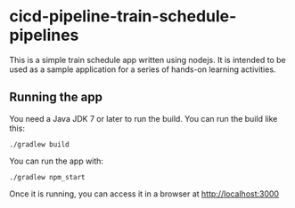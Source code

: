 # cicd-pipeline-train-schedule-pipelines

This is a simple train schedule app written using nodejs. It is intended to be used as a sample application for a series of hands-on learning activities.

## Running the app ##

You need a Java JDK 7 or later to run the build. You can run the build like this:

    ./gradlew build

You can run the app with:

    ./gradlew npm_start

Once it is running, you can access it in a browser at [http://localhost:3000](http://localhost:3000)
